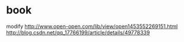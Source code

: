 # book
modify
http://www.open-open.com/lib/view/open1453552269151.html
http://blog.csdn.net/qq_17766199/article/details/49778339
